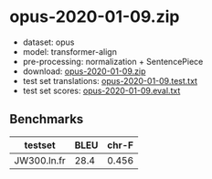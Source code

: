 # opus-2020-01-09.zip

* dataset: opus
* model: transformer-align
* pre-processing: normalization + SentencePiece
* download: [opus-2020-01-09.zip](https://object.pouta.csc.fi/OPUS-MT-models/ln-fr/opus-2020-01-09.zip)
* test set translations: [opus-2020-01-09.test.txt](https://object.pouta.csc.fi/OPUS-MT-models/ln-fr/opus-2020-01-09.test.txt)
* test set scores: [opus-2020-01-09.eval.txt](https://object.pouta.csc.fi/OPUS-MT-models/ln-fr/opus-2020-01-09.eval.txt)

## Benchmarks

| testset               | BLEU  | chr-F |
|-----------------------|-------|-------|
| JW300.ln.fr 	| 28.4 	| 0.456 |

